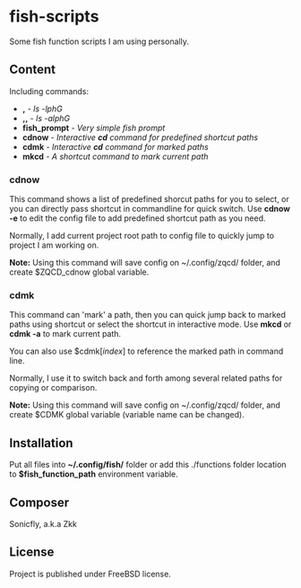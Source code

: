 # fish-scripts

Some fish function scripts I am using personally.

## Content
Including commands:
* __,__ - _ls -lphG_
* __,,__ - _ls -alphG_
* __fish\_prompt__ - _Very simple fish prompt_
* __cdnow__ - _Interactive **cd** command for predefined shortcut paths_
* __cdmk__ - _Interactive **cd** command for marked paths_
* __mkcd__ - _A shortcut command to mark current path_

### cdnow ###
This command shows a list of predefined shorcut paths for you to select, or you can directly pass shortcut in commandline for quick switch.
Use **cdnow -e** to edit the config file to add predefined shortcut path as you need.

Normally, I add current project root path to config file to quickly jump to project I am working on.

__Note:__ Using this command will save config on ~/.config/zqcd/ folder, and create $ZQCD_cdnow global variable.

### cdmk ###
This command can 'mark' a path, then you can quick jump back to marked paths using shortcut or select the shortcut in interactive mode.
Use **mkcd** or **cdmk -a** to mark current path.

You can also use $cdmk[_index_] to reference the marked path in command line.

Normally, I use it to switch back and forth among several related paths for copying or comparison.

__Note:__ Using this command will save config on ~/.config/zqcd/ folder, and create $CDMK global variable (variable name can be changed).

## Installation
Put all files into __~/.config/fish/__ folder or add this ./functions folder location to __$fish\_function\_path__ environment variable.

## Composer
Sonicfly, a.k.a Zkk

## License
Project is published under FreeBSD license.
